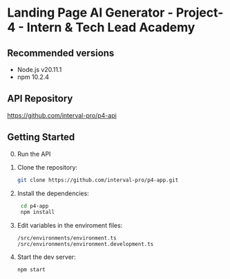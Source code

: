 # Landing Page AI Generator - Project-4 - Intern & Tech Lead Academy

## Recommended versions
- Node.js v20.11.1
- npm 10.2.4

## API Repository
https://github.com/interval-pro/p4-api

## Getting Started
0. Run the API

1. Clone the repository:
   ```bash
   git clone https://github.com/interval-pro/p4-app.git
   ```

2. Install the dependencies:
   ```bash
    cd p4-app
    npm install
    ```

3. Edit variables in the enviroment files:
    ```
    /src/environments/environment.ts
    /src/environments/environment.development.ts
    ```

4. Start the dev server:
   ```bash
   npm start
   ```
